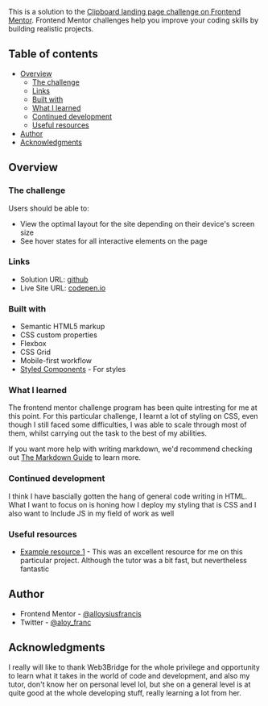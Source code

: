 
This is a solution to the [Clipboard landing page challenge on Frontend Mentor](https://www.frontendmentor.io/challenges/clipboard-landing-page-5cc9bccd6c4c91111378ecb9). Frontend Mentor challenges help you improve your coding skills by building realistic projects. 

## Table of contents

- [Overview](#overview)
  - [The challenge](#the-challenge)
  - [Links](#links)
  - [Built with](#built-with)
  - [What I learned](#what-i-learned)
  - [Continued development](#continued-development)
  - [Useful resources](#useful-resources)
- [Author](#author)
- [Acknowledgments](#acknowledgments)



## Overview

### The challenge

Users should be able to:

- View the optimal layout for the site depending on their device's screen size
- See hover states for all interactive elements on the page


### Links

- Solution URL: [github](https://github.com/Aloy100/WK6-WG-TSK.git)
- Live Site URL: [codepen.io](https://codepen.io/aloy_franc/pen/ZExdwwE)


### Built with

- Semantic HTML5 markup
- CSS custom properties
- Flexbox
- CSS Grid
- Mobile-first workflow
- [Styled Components](https://styled-components.com/) - For styles


### What I learned

The frontend mentor challenge program has been quite intresting for me at this point. For this particular challenge, I learnt a lot of styling on CSS, even  though I still faced some difficulties, I was able to scale through most of them, whilst carrying out the task to the best of my abilities.


If you want more help with writing markdown, we'd recommend checking out [The Markdown Guide](https://www.markdownguide.org/) to learn more.


### Continued development

I think I have bascially gotten the hang of general code writing in HTML. What I want to focus on is honing how I deploy my styling  that is CSS and I also want to Include JS in my field of work as well

### Useful resources

- [Example resource 1](https://www.youtube.com/watch?v=41RpXG_m2lI) -  This was an excellent resource for me on this particular project. Although the tutor was a bit fast, but nevertheless fantastic
 

## Author

- Frontend Mentor - [@alloysiusfrancis](https://www.frontendmentor.io/profile/alloysiusfrancis)
- Twitter - [@aloy_franc](https://www.twitter.com/aloy_franc/)



## Acknowledgments

I really will like to thank Web3Bridge for the whole privilege and opportunity to learn what it takes in the world of code and development, and also my tutor, don't know her on personal level lol, but she on a general level is at quite good at the whole developing stuff, really learning a lot from her.
